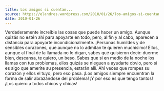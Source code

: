 ```yaml
---
title: Los amigos si cuentan...
source: https://elandres.wordpress.com/2010/01/26/los-amigos-si-cuentan/
date: 2010-01-26
---
```


Verdaderamente increíble las cosas que puede hacer un amigo. Aunque quizás no estén ahí para apoyarte en todo, pero, al fin y al cabo, aparecen a distancia para apoyarte incondicionalmente. ¡Personas humildes y de sensibles corazones, que aunque no lo admitan te quieren muchísimo! Ellos, aunque al final de la llamada no lo digan, sabes qué quisieron decir: duerme bien, descansa, te quiero, un beso. Sabes que si en medio de la noche los llamas con tus problemas, ellos quizás se nieguen a ayudarte obvio, pero si es algo que amerite su presencia, estarán allí. Ahí veces que rompes su corazón y ellos el tuyo, pero eso pasa. ¡Los amigos siempre encuentran la forma de salir abrazándose del problema! ¡Y por eso es que tengo tantos! ¡Los quiero a todos chicos y chicas!

